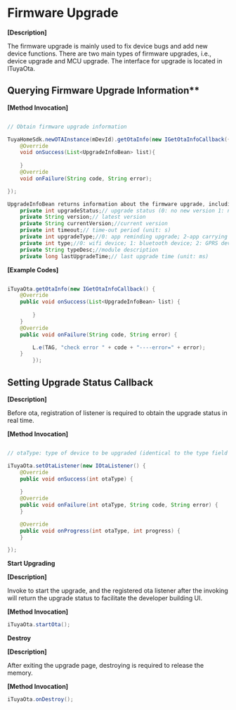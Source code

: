 # Firmware Upgrade

**[Description]**

The firmware upgrade is mainly used to fix device bugs and add new device functions. There are two main types of firmware upgrades, i.e., device upgrade and MCU upgrade. The interface for upgrade is located in ITuyaOta.

## Querying Firmware Upgrade Information**

**[Method Invocation]**

```java

// Obtain firmware upgrade information

TuyaHomeSdk.newOTAInstance(mDevId).getOtaInfo(new IGetOtaInfoCallback({
	@Override
	void onSuccess(List<UpgradeInfoBean> list){
	
	}
	@Override
	void onFailure(String code, String error);	

});

UpgradeInfoBean returns information about the firmware upgrade, including:
	private int upgradeStatus;// upgrade status (0: no new version 1: new version available 2: upgrading)
    private String version;// latest version
    private String currentVersion;//current version
    private int timeout;// time-out period (unit: s)
    private int upgradeType;//0: app reminding upgrade; 2-app carrying out forced upgrade; 3-detecting upgrade
    private int type;//0: wifi device; 1: bluetooth device; 2: GPRS device; 3: zigbee device (currently only zigbee gateway available); 9: MCU
    private String typeDesc;//module description
    private long lastUpgradeTime;// last upgrade time (unit: ms)
```
**[Example Codes]**

```java

iTuyaOta.getOtaInfo(new IGetOtaInfoCallback() {
    @Override
    public void onSuccess(List<UpgradeInfoBean> list) {
        
        }
    }
    @Override
    public void onFailure(String code, String error) {

        L.e(TAG, "check error " + code + "----error=" + error);
    }
        });
```
## Setting Upgrade Status Callback

**[Description]**

Before ota, registration of listener is required to obtain the upgrade status in real time.

**[Method Invocation]**

```java

// otaType: type of device to be upgraded (identical to the type field of ‘UpgradeInfoBean’)

iTuyaOta.setOtaListener(new IOtaListener() {
    @Override
    public void onSuccess(int otaType) {
        
	}
    @Override
    public void onFailure(int otaType, String code, String error) {
    }

    @Override
    public void onProgress(int otaType, int progress) {
    }

});
```
**Start Upgrading**

**[Description]**

Invoke to start the upgrade, and the registered ota listener after the invoking will return the upgrade status to facilitate the developer building UI.

**[Method Invocation]**

```java
iTuyaOta.startOta();
```

**Destroy**

**[Description]**

After exiting the upgrade page, destroying is required to release the memory.

**[Method Invocation]**
```java
iTuyaOta.onDestroy();
```